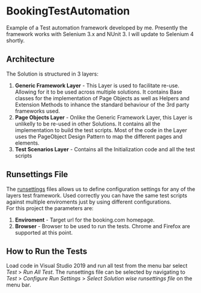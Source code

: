 # BookingTestAutomation
Example of a Test automation framework developed by me. 
Presently the framework works with Selenium 3.x and NUnit 3. I will update to Selenium 4 shortly. 

## Architecture
The Solution is structured in 3 layers:
1. **Generic Framework Layer** - This Layer is used to facilitate re-use. Allowing for it to be used across multiple solutions. 
It contains Base classes for the implementation of Page Objects as well as Helpers and Extension Methods to inhance the standard behaviour of the 3rd party frameworks used.
2. **Page Objects Layer** - Onlike the Generic Framework Layer, this Layer is unlikelly to be re-used in other Solutions. It contains all the implementation to build the test scripts. Most of the code in the Layer uses the PageObject Design Pattern 
to map the different pages and elements.
3. **Test Scenarios Layer** - Contains all the Initialization code and all the test scripts

## Runsettings File
The [runsettings]([https://docs.microsoft.com/en-us/visualstudio/test/configure-unit-tests-by-using-a-dot-runsettings-file?view=vs-2019) files allows us to define configuration settings for any of the layers test framework. Used correctly you can have the same test scripts against multiple enviroments just by using different configurations.  
For this project the parameters are:
1. **Enviroment** - Target url for the booking.com homepage.
2. **Browser** - Browser to be used to run the tests. Chrome and Firefox are supported at this point.

## How to Run the Tests
Load code in Visual Studio 2019 and run all test from the menu bar select *Test* > *Run All Test*. The runsettings file can be selected by navigating to *Test* > *Configure Run Settings* > *Select Solution wise runsettings file* on the menu bar.

